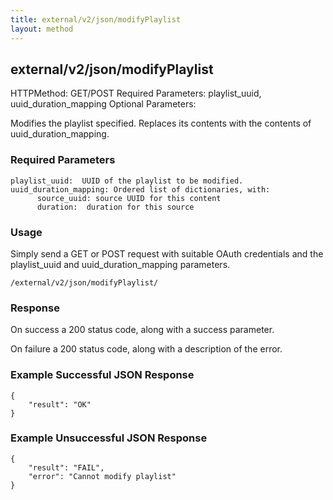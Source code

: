 ```yaml
---
title: external/v2/json/modifyPlaylist
layout: method
---
```

## external/v2/json/modifyPlaylist

HTTPMethod: GET/POST
Required Parameters: playlist_uuid, uuid_duration_mapping
Optional Parameters:

Modifies the playlist specified.  Replaces its contents with the contents of uuid_duration_mapping.

### Required Parameters

    playlist_uuid:  UUID of the playlist to be modified.
    uuid_duration_mapping: Ordered list of dictionaries, with:
          source_uuid: source UUID for this content
          duration:  duration for this source

### Usage

Simply send a GET or POST request with suitable OAuth credentials and the playlist_uuid and uuid_duration_mapping parameters.

`/external/v2/json/modifyPlaylist/`

### Response

On success a 200 status code, along with a success parameter.

On failure a 200 status code, along with a description of the error.

### Example Successful JSON Response

    {
        "result": "OK"
    }

### Example Unsuccessful JSON Response

    {
        "result": "FAIL",
        "error": "Cannot modify playlist" 
    }
